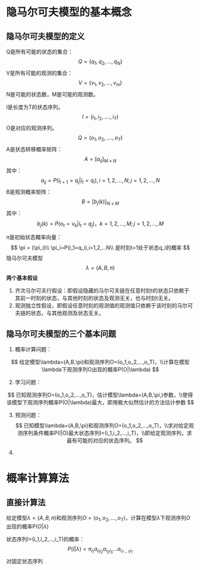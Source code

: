 # 隐马尔可夫模型的基本概念

 ## 隐马尔可夫模型的定义

Q是所有可能的状态的集合：
$$
Q = \{q_1,q_2,...,q_N\}
$$
V是所有可能的观测的集合：
$$
V= \{v_1,v_2,...,v_m\}
$$
N是可能的状态数，M是可能的观测数。

I是长度为T的状态序列。
$$
I=(i_1,i_2,....,i_T)
$$
O是对应的观测序列。
$$
Q=(o_1,o_2,....,o_T)
$$
A是状态转移概率矩阵：
$$
A = [a_{ij}]_{M\times N}
$$
其中：
$$
a_{ij}=P(i_{t+1}=q_j|i_t=q_i),i=1,2,...,N;j=1,2,...,N
$$
B是观测概率矩阵：
$$
B=[b_j(k)]_{N \times M}
$$
其中：
$$
b_j(k)=P(o_t=v_k|i_t=q_j)，k=1,2,...,M;j=1,2,...,M
$$


$\pi$是初始状态概率向量：
$$
\pi = (\pi_i)\\
\pi_i=P(i_1=q_i),i=1,2,...N\\
是时刻t=1处于状态q_i的概率
$$
隐马尔可夫模型
$$
\lambda=(A,B,\pi)
$$
**两个基本假设**

1. 齐次马尔可夫行假设：即假设隐藏的马尔可夫链在任意时刻t的状态只依赖于其前一时刻的状态，与其他时刻的状态及观测无关，也与时刻t无关。
2. 观测独立性假设，即假设任意时刻的观测值的观测值只依赖于该时刻的马尔可夫链的状态，与其他观测及状态无关。

## 隐马尔可夫模型的三个基本问题

1. 概率计算问题：

$$
给定模型\lambda=(A,B,\pi)和观测序列O=(o_1,o_2,...,o_T)，\\计算在模型\lambda下观测序列O出现的概率P(O|\lambda)
$$

2. 学习问题：

$$
已知观测序列O=(o_1,o_2,...,o_T)，估计模型\lambda=(A,B,\pi,)参数，\\使得该模型下观测序列概率P(O|\lambda)最大，即用极大似然估计的方法估计参数
$$

3. 预测问题：
   $$
   已知模型\lambda=(A,B,\pi)和观测序列O=(o_1,o_2,...,o_T)，\\求对给定观测序列条件概率P(I|O)最大状态序列I=(i_1,i_2,...,i_T)，\\即给定观测序列，求最有可能的对应的状态序列。
   $$

4. 



# 概率计算算法

## 直接计算法

给定模型$\lambda=(A,B,\pi)$和观测序列$O=(o_1,o_2,...,o_T)$，计算在模型$\lambda$下观测序列$O$出现的概率P$(O|\lambda)$

状态序列I=(i_1,i_2,...,i_T)的概率：
$$
P(I|\lambda)=\pi_{i_1}a_{i_1i_2}a_{i_2i_3}...a_{i_{T-1}i_T}
$$
对固定状态序列

































